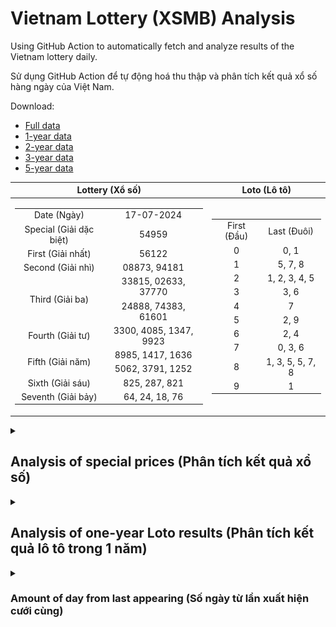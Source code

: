 # Vietnam Lottery (XSMB) Analysis

Using GitHub Action to automatically fetch and analyze results of the Vietnam lottery daily.

Sử dụng GitHub Action để tự động hoá thu thập và phân tích kết quả xổ số hàng ngày của Việt Nam.

Download:

* [Full data](https://raw.githubusercontent.com/khiemdoan/vietnam-lottery-xsmb-analysis/main/results/xsmb.csv)
* [1-year data](https://raw.githubusercontent.com/khiemdoan/vietnam-lottery-xsmb-analysis/main/results/xsmb_1_year.csv)
* [2-year data](https://raw.githubusercontent.com/khiemdoan/vietnam-lottery-xsmb-analysis/main/results/xsmb_2_year.csv)
* [3-year data](https://raw.githubusercontent.com/khiemdoan/vietnam-lottery-xsmb-analysis/main/results/xsmb_3_year.csv)
* [5-year data](https://raw.githubusercontent.com/khiemdoan/vietnam-lottery-xsmb-analysis/main/results/xsmb_5_year.csv)

| Lottery (Xổ số) | Loto (Lô tô) |
| :------------: | :----------: |
| <table><tr><td>Date (Ngày)</td><td>17-07-2024</td></tr><tr><td>Special (Giải dặc biệt)</td><td>54959</td></tr><tr><td>First (Giải nhất)</td><td>56122</td></tr><tr><td>Second (Giải nhì)</td><td>08873, 94181</td></tr><tr><td rowspan="2">Third (Giải ba)</td><td>33815, 02633, 37770</td></tr><tr><td>24888, 74383, 61601</td></tr><tr><td>Fourth (Giải tư)</td><td>3300, 4085, 1347, 9923</td></tr><tr><td rowspan="2">Fifth (Giải năm)</td><td>8985, 1417, 1636</td></tr><tr><td>5062, 3791, 1252</td></tr><tr><td>Sixth (Giải sáu)</td><td>825, 287, 821</td></tr><tr><td>Seventh (Giải bảy)</td><td>64, 24, 18, 76</td></tr></table> | <table><tr><td>First (Đầu)</td><td>Last (Đuôi)</td></tr><tr><td>0</td><td>0, 1</td></tr><tr><td>1</td><td>5, 7, 8</td></tr><tr><td>2</td><td>1, 2, 3, 4, 5</td></tr><tr><td>3</td><td>3, 6</td></tr><tr><td>4</td><td>7</td></tr><tr><td>5</td><td>2, 9</td></tr><tr><td>6</td><td>2, 4</td></tr><tr><td>7</td><td>0, 3, 6</td></tr><tr><td>8</td><td>1, 3, 5, 5, 7, 8</td></tr><tr><td>9</td><td>1</td></tr></table> |

<details>
  <summary><h2>Analysis of special prices (Phân tích kết quả xổ số)</h2></summary>
  <h3>Amount of day from last appearing (Số ngày từ lần xuất hiện cuối cùng)</h3>

  ![Delta](images/special_delta.jpg)

  <h3>Top 10 amount of day from last appearing (Top 10 số lâu chưa xuất hiện)</h3>

  ![Delta top 10](images/special_delta_top_10.jpg)
</details>

<details>
  <summary><h2>Analysis of one-year Loto results (Phân tích kết quả lô tô trong 1 năm)</h2></summary>

  Max: 128. Min: 64.

  Mean: 97.74. Standard deviation: 11.21.

  <h3>Detail (Chi tiết)</h3>

  ![Detail](images/heatmap.jpg)

  <h3>Top 10</h3>

  ![Top 10](images/top-10.jpg)

  <h3>Distribution (Phân bổ)</h3>

  ![Distribution](images/distribution.jpg)
</details>

<details>
  <summary><h3>Amount of day from last appearing (Số ngày từ lần xuất hiện cưới cùng)</h2></summary>

  ![Delta](images/delta.jpg)

  <h3>Top 10 amount of day from last appearing (Top 10 số lâu chưa xuất hiện)</h3>

  ![Delta top 10](images/delta_top_10.jpg)
</details>